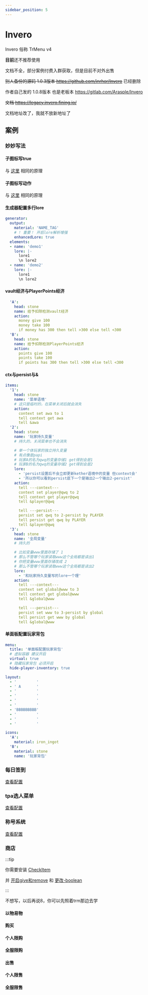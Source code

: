 ```yaml
---
sidebar_position: 5
---
```


# Invero

Invero 俗称 TrMenu v4

**目前**还不推荐使用

文档不全，部分案例付费入群获取，但是目前不对外出售

~~别人备份的源码 1.0.3版本 https://github.com/inrhor/Invero~~ 已经删除

作者自己发的 1.0.8版本 也是老板本 https://gitlab.com/Arasple/Invero

~~文档 https://legacy.invero.fining.io/~~

文档地址改了，我就不放新地址了

## 案例

### 妙妙写法

#### 子图标写true

与 [这里](TrMenu.md#子图标写true) 相同的原理

#### 子图标写动作

与 [这里](TrMenu.md#子图标写动作) 相同的原理

#### 生成器配置多行lore

```yaml
generator:
  output:
    material: 'NAME_TAG'
    # ! 重要！ 开启lore解析增强
    enhancedLore: true
  elements:
  - name: 'demo1'
    lore: |-
      lore1
      \n lore2
  - name: 'demo2'
    lore: |-
      lore1
      \n lore2
```

#### vault经济与PlayerPoints经济
```yaml
  'A':
    head: stone
    name: 给予扣除检测vault经济
    action:
      money give 100
      money take 100
      if money has 300 then tell >300 else tell <300
  'B':
    head: stone
    name: 给予扣除检测PlayerPoints经济
    action:
      points give 100
      points take 100
      if points has 300 then tell >300 else tell <300
```

#### ctx与persist与&
```yaml
items:
  '1':
    head: stone
    name: '菜单语境'
    # 这只是临时的，在菜单关闭后就会消失
    action:
      context set awa to 1
      tell context get awa
      tell &awa
  '2':
    head: stone
    name: '玩家持久变量'
    # 持久的，关闭菜单也不会消失

    # 单一个体玩家的独立持久变量
    # 有点像是papi
    # 玩家A的名为qwq的变量存储1 get得到会是1
    # 玩家B的名为qwq的变量存储2 get得到会是2
    lore:
      - 'persist设置后不会立即更新kether语境中的变量 但context会'
      - '所以你可以看到persist底下一个是输出2一个输出2-persist'
    action:
      tell ---context---
      context set player@qwq to 2
      tell context get player@qwq
      tell &player@qwq

      tell ---persist---
      persist set qwq to 2-persist by PLAYER
      tell persist get qwq by PLAYER
      tell &player@qwq
  '3':
    head: stone
    name: '全局变量'
    # 持久的

    # 比如变量www里面存储了 1
    # 那么不管哪个玩家读取www这个全局都是读出1
    # 你把变量www里面存储改成 2
    # 那么不管哪个玩家读取www这个全局都是读出2
    lore:
      - '和玩家持久变量写的lore一个理'
    action:
      tell ---context---
      context set global@www to 3
      tell context get global@www
      tell &global@www

      tell ---persist---
      persist set www to 3-persist by global
      tell persist get www by global
      tell &global@www
```

#### 单面板配置玩家背包

```yaml
menu:
  title: '单面板配置玩家背包'
  # 虚拟容器 建议开启
  virtual: true
  # 隐藏玩家背包 必须开启
  hide-player-inventory: true

layout:
  - '         '
  - ' A       '
  - '         '
  - '         '
  - '         '
  - '         '
  - 'BBBBBBBBB'
  - '         '
  - '         '
  - '         '

icons:
  'A':
    material: iron_ingot
  'B':
    material: stone
    name: '玩家背包'
```

### 每日签到

[查看配置](https://github.com/postyizhan/NitWikit/blob/main/docs-java/process/plugin/other/Menu/demo/inv-每日签到.yml)

### tpa选人菜单

[查看配置](https://github.com/postyizhan/NitWikit/blob/main/docs-java/process/plugin/other/Menu/demo/inv-tpa选人菜单.yml)

### 称号系统

[查看配置](https://github.com/postyizhan/NitWikit/blob/main/docs-java/process/plugin/other/Menu/demo/inv-称号系统.yml)

### 商店

:::tip

你需要安装 [CheckItem](../../Front-Plugin/PlaceHolderAPI/CheckItem.md)

并 [开启give和remove](../../Front-Plugin/PlaceHolderAPI/CheckItem.md#启用give和remove) 和 [更改-boolean](../../Front-Plugin/PlaceHolderAPI/outline.md#更改-boolean)

:::

不想写，以后再说8，你可以先照着trm那边去学

#### 以物易物

#### 购买

#### 个人限购

#### 全服限购

#### 出售

#### 个人限售

#### 全服限售



